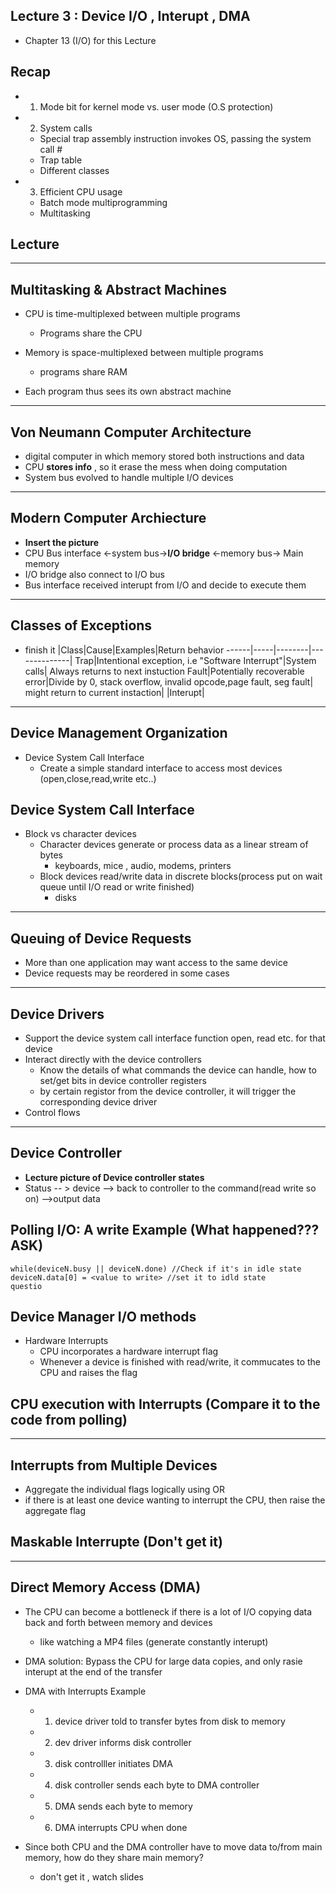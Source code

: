Lecture 3 : Device I/O , Interupt , DMA
------------------------------------
* Chapter 13 (I/O) for this Lecture

Recap
-------
  * 1. Mode bit for kernel mode vs. user mode (O.S protection)
  * 2. System calls
      - Special trap assembly instruction invokes OS, passing the system call #
      - Trap table
      - Different classes
  * 3. Efficient CPU usage
      - Batch mode multiprogramming
      - Multitasking
      
 
Lecture
-------

******************************************

Multitasking & Abstract Machines
----------------------------------
* CPU is time-multiplexed between multiple programs
  - Programs share the CPU

* Memory is space-multiplexed between multiple programs
  - programs share RAM
 
* Each program thus sees its own abstract machine

******************************************

Von Neumann Computer Architecture
----------------------------------
 * digital computer in which memory stored both instructions and data
 * CPU **stores info** , so it erase the mess when doing computation 
 * System bus evolved to handle multiple I/O devices

******************************************

Modern Computer Archiecture
-----------------------------
* **Insert the picture**
* CPU Bus interface <-system bus->**I/O bridge** <-memory bus-> Main memory
* I/O bridge also connect to I/O bus
* Bus interface received interupt from I/O and decide to execute them

******************************************

Classes of Exceptions
----------------------
* finish it
|Class|Cause|Examples|Return behavior
------|-----|--------|--------------|
Trap|Intentional exception, i.e "Software Interrupt"|System calls| Always returns to next instuction
Fault|Potentially recoverable error|Divide by 0, stack overflow, invalid opcode,page fault, seg fault| might return to current instaction|
|Interupt|

******************************************

Device Management Organization
--------------------------------
* Device System Call Interface
  - Create a simple standard interface to access most devices (open,close,read,write etc..)
  

Device System Call Interface
-----------------------------
* Block vs character devices
  - Character devices generate or process data as a linear stream of bytes
    - keyboards, mice , audio, modems, printers
  - Block devices read/write data in discrete blocks(process put on wait queue until I/O read or write finished)
    - disks

******************************************

Queuing of Device Requests
----------------------------
* More than one application may want access to the same device
* Device requests may be reordered in some cases

******************************************

Device Drivers 
------------------
* Support the device system call interface function open, read etc. for that device
* Interact directly with the device controllers
  - Know the details of what commands the device can handle, how to set/get bits in device controller registers
  - by certain registor from the device controller, it will trigger the corresponding device driver
* Control flows

******************************************

Device Controller
------------------------------------
* **Lecture picture of Device controller states**
* Status -- > device --> back to controller to the command(read write so on) -->output data

Polling I/O: A write Example (What happened??? ASK)
---------------------------
```
while(deviceN.busy || deviceN.done) //Check if it's in idle state
deviceN.data[0] = <value to write> //set it to idld state
questio

```

Device Manager I/O methods
-------------------
* Hardware Interrupts
  - CPU incorporates a hardware interrupt flag
  - Whenever a device is finished with read/write, it commucates to the CPU and raises the flag


CPU execution with Interrupts (Compare it to the code from polling)
-------------------------------------------------------------------

******************************************


Interrupts from Multiple Devices
-----------------------------------
* Aggregate the individual flags logically using OR
* if there is at least one device wanting to interrupt the CPU, then raise the aggregate flag


Maskable Interrupte (Don't get it)
----------------------------------

******************************************

Direct Memory Access (DMA)
------------------------------
* The CPU can become a bottleneck if there is a lot of I/O copying data back and forth between memory and devices
  - like watching a MP4 files (generate constantly interupt)

* DMA solution: Bypass the CPU for large data copies, and only rasie interupt at the end of the transfer
* DMA with Interrupts Example
  - 1. device driver told to transfer bytes from disk to memory
  - 2. dev driver informs disk controller
  - 3. disk controlller initiates DMA
  - 4. disk controller sends each byte to DMA controller
  - 5. DMA sends each byte to memory
  - 6. DMA interrupts CPU when done

* Since both CPU and the DMA controller have to move data to/from main memory, how do they share main memory?
  - don't get it , watch slides




